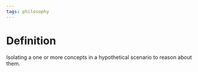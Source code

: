 ```yaml
---
tags: philosophy
---
```


# Definition

Isolating a one or more concepts in a hypothetical scenario to reason about them.

[^1]: [Introduction to Philosophy](zotero://open-pdf/library/items/M84L5RRJ?page=32)